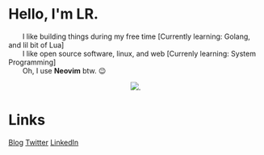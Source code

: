 # Hello, I'm LR. 

  I like building things during my free time [Currently learning: Golang, and lil bit of Lua]  
  I like open source software, linux, and web [Currenly learning: System Programming]  
  Oh, I use **Neovim** btw. :wink:  
  
<p align="center">
  <img src="https://github-readme-streak-stats.herokuapp.com/?user=laureanray&theme=gruvbox"/>. 
</p>



# Links
[Blog](https://lr.hashnode.dev)
[Twitter](https://twitter.com/laureanray)
[LinkedIn](https://linkedin.com/in/laureanray)
